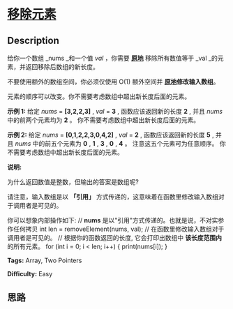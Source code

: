 # [移除元素][title]

## Description

给你一个数组 _nums  _和一个值 _val_ ，你需要
**[原地](https://baike.baidu.com/item/%E5%8E%9F%E5%9C%B0%E7%AE%97%E6%B3%95)**
移除所有数值等于  _val  _的元素，并返回移除后数组的新长度。

不要使用额外的数组空间，你必须仅使用 O(1) 额外空间并
**[原地](https://baike.baidu.com/item/%E5%8E%9F%E5%9C%B0%E7%AE%97%E6%B3%95)修改输入数组**。

元素的顺序可以改变。你不需要考虑数组中超出新长度后面的元素。



**示例 1:**
            给定 _nums_ = **[3,2,2,3]** , _val_ = **3** ,        函数应该返回新的长度 **2** , 并且 _nums_ 中的前两个元素均为 **2** 。        你不需要考虑数组中超出新长度后面的元素。    

**示例  2:**
            给定 _nums_ = **[0,1,2,2,3,0,4,2]** , _val_ = **2** ,        函数应该返回新的长度 **5** , 并且 _nums_ 中的前五个元素为 **0** , **1** , **3** , **0** , **4** 。        注意这五个元素可为任意顺序。        你不需要考虑数组中超出新长度后面的元素。    



**说明:**

为什么返回数值是整数，但输出的答案是数组呢?

请注意，输入数组是以 **「引用」** 方式传递的，这意味着在函数里修改输入数组对于调用者是可见的。

你可以想象内部操作如下:
            // **nums** 是以"引用"方式传递的。也就是说，不对实参作任何拷贝    int len = removeElement(nums, val);        // 在函数里修改输入数组对于调用者是可见的。    // 根据你的函数返回的长度, 它会打印出数组中 **该长度范围内** 的所有元素。    for (int i = 0; i < len; i++) {        print(nums[i]);    }    


**Tags:** Array, Two Pointers

**Difficulty:** Easy

## 思路

[title]: https://leetcode-cn.com/problems/remove-element
